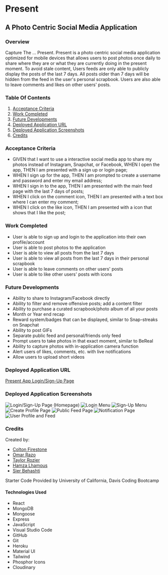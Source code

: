 # Present

## A Photo Centric Social Media Application

### Overview

Capture The ... Present. Present is a photo centric social media application optimized for mobile devices that allows users to post photos once daily to share where they are or what they are currently doing in the present moment. To avoid stale content, Users feeds are only able to publicly display the posts of the last 7 days. All posts older than 7 days will be hidden from the feed in the user's personal scrapbook. Users are also able to leave comments and likes on other users' posts.

### Table Of Contents

1. [Acceptance Criteria](#acceptance-criteria)
2. [Work Completed](#work-completed)
3. [Future Developments](#future-developments)
4. [Deployed Application URL](#deployed-application-url)
5. [Deployed Application Screenshots](#deployed-application-screenshots)
6. [Credits](#credits)

### Acceptance Criteria

- GIVEN that I want to use a interactive social media app to share my photos instead of Instagram, Snapchat, or Facebook, WHEN I open the app, THEN I am presented with a sign up or login page;
- WHEN I sign up for the app, THEN I am prompted to create a username and password and enter my email address;
- WHEN I sign in to the app, THEN I am presented with the main feed page with the last 7 days of posts;
- WHEN I click on the comment icon, THEN I am presented with a text box where I can enter my comment;
- WHEN I click on the like icon, THEN I am presented with a icon that shows that I like the post;

### Work Completed

- User is able to sign up and login to the application into their own profile/account
- User is able to post photos to the application
- User is able to view all posts from the last 7 days
- User is able to view all posts from the last 7 days in their personal scrapbook
- User is able to leave comments on other users' posts
- User is able to like other users' posts with icons

### Future Developments

- Ability to share to Instagram/Facebook directly
- Ability to filter and remove offensive posts; add a content filter
- Ability to purchase a curated scrapbook/photo album of all your posts
- Month or Year end recap
- Reward system/badges that can be displayed, similar to Snap-streaks on Snapchat
- Ability to post GIFs
- Separate public feed and personal/friends only feed
- Prompt users to take photos in that exact moment, similar to BeReal
- Ability to capture photos with in-application camera function
- Alert users of likes, comments, etc. with live notifications
- Allow users to upload short videos

### Deployed Application URL

[Present App Login/Sign-Up Page](https://present-social-app-4b519de33a7f.herokuapp.com/)

### Deployed Application Screenshots

![Login/Sign-Up Page (Homepage)](<client/src/assets/images/present-social-app-4b519de33a7f.herokuapp.com_ (2).png>)
![Login Menu](<client/src/assets/images/present-social-app-4b519de33a7f.herokuapp.com_signup (3).png>)
![Sign-Up Menu](<client/src/assets/images/present-social-app-4b519de33a7f.herokuapp.com_signup (2).png>)
![Create Profile Page](<client/src/assets/images/present-social-app-4b519de33a7f.herokuapp.com_signup (4).png>)
![Public Feed Page](client/src/assets/images/present-social-app-4b519de33a7f.herokuapp.com_feed.png)
![Notification Page](client/src/assets/images/present-social-app-4b519de33a7f.herokuapp.com_notifications.png)
![User Profile and Feed ](<client/src/assets/images/present-social-app-4b519de33a7f.herokuapp.com_feed (4).png>)

### Credits

Created by:

- [Colton Firestone](https://github.com/ColtonMakesStuff)
- [Omar Razo](https://github.com/Omar-Razo)
- [Taylor Rozier](https://github.com/RozierT)
- [Hamza Lhamous](https://github.com/musicchef)
- [Sier Behashti](https://github.com/Sbehashti)

Starter Code Provided by University of California, Davis Coding Bootcamp

#### Technologies Used

- React
- MongoDB
- Mongoose
- Express
- JavaScript
- Visual Studio Code
- GitHub
- Git
- Heroku
- Material UI
- Tailwind
- Phosphor Icons
- Cloudinary

